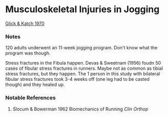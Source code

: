# Musculoskeletal Injuries in Jogging
[Glick & Katch 1970](../References/Glick1970Musculoskeletal.pdf)

### Notes

120 adults underwent an 11-week jogging program. Don't know what the program was though. 

Stress fractures in the Fibula happen. Devas & Sweetnam (1956) foudn 50 cases of fibular stress fractures in runners. 
Maybe not as common as tibial stress fractures, but they happen. The 1 person in this study with bilateral fibular 
stress fractures took 3-4 weeks off (one leg had to be casted though) and they healed up. 
### Notable References
1. Slocum & Bowerman 1962 Biomechanics of Running *Clin Orthop*